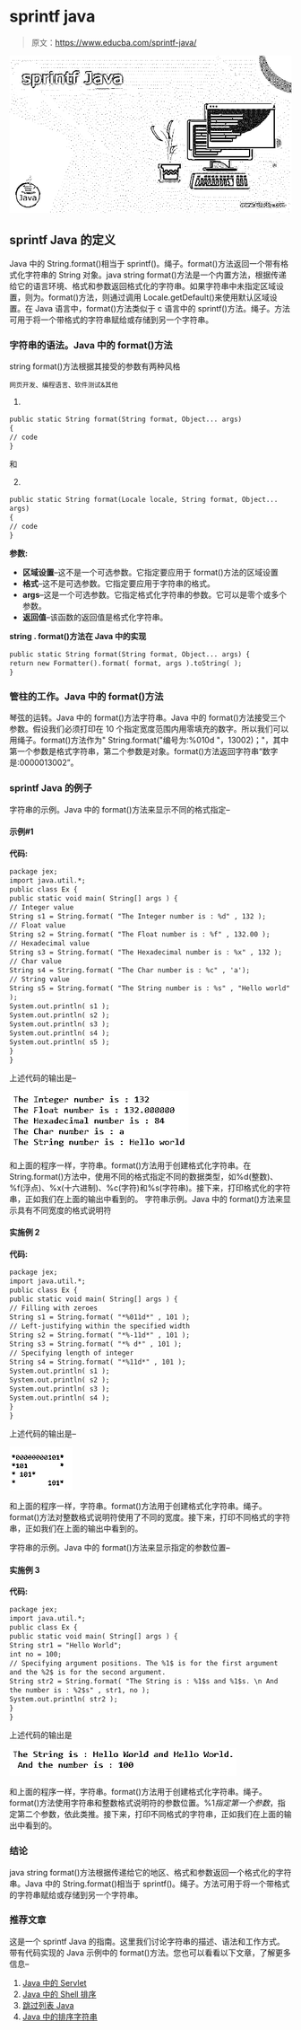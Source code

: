 # sprintf java

> 原文：<https://www.educba.com/sprintf-java/>

![sprintf Java](img/fb2d05f0c9ec899572b97a791775e1d4.png)



## sprintf Java 的定义

Java 中的 String.format()相当于 sprintf()。绳子。format()方法返回一个带有格式化字符串的 String 对象。java string format()方法是一个内置方法，根据传递给它的语言环境、格式和参数返回格式化的字符串。如果字符串中未指定区域设置，则为。format()方法，则通过调用 Locale.getDefault()来使用默认区域设置。在 Java 语言中，format()方法类似于 c 语言中的 sprintf()方法。绳子。方法可用于将一个带格式的字符串赋给或存储到另一个字符串。

### 字符串的语法。Java 中的 format()方法

string format()方法根据其接受的参数有两种风格

<small>网页开发、编程语言、软件测试&其他</small>

1.

```
public static String format(String format, Object... args)
{
// code
}
```

和

2.

```
public static String format(Locale locale, String format, Object... args)
{
// code
}
```

**参数:**

*   **区域设置**–这不是一个可选参数。它指定要应用于 format()方法的区域设置
*   **格式**–这不是可选参数。它指定要应用于字符串的格式。
*   **args**–这是一个可选参数。它指定格式化字符串的参数。它可以是零个或多个参数。
*   **返回值**–该函数的返回值是格式化字符串。

**string . format()方法在 Java 中的实现**

```
public static String format(String format, Object... args) {
return new Formatter().format( format, args ).toString( );
}
```

### 管柱的工作。Java 中的 format()方法

琴弦的运转。Java 中的 format()方法字符串。Java 中的 format()方法接受三个参数。假设我们必须打印在 10 个指定宽度范围内用零填充的数字。所以我们可以用绳子。format()方法作为" String.format("编号为:%010d "，13002)；"，其中第一个参数是格式字符串，第二个参数是对象。format()方法返回字符串“数字是:0000013002”。

### sprintf Java 的例子

字符串的示例。Java 中的 format()方法来显示不同的格式指定–

#### 示例#1

**代码:**

```
package jex;
import java.util.*;
public class Ex {
public static void main( String[] args ) {
// Integer value
String s1 = String.format( "The Integer number is : %d" , 132 );
// Float value
String s2 = String.format( "The Float number is : %f" , 132.00 );
// Hexadecimal value
String s3 = String.format( "The Hexadecimal number is : %x" , 132 );
// Char value
String s4 = String.format( "The Char number is : %c" , 'a');
// String value
String s5 = String.format( "The String number is : %s" , "Hello world" );
System.out.println( s1 );
System.out.println( s2 );
System.out.println( s3 );
System.out.println( s4 );
System.out.println( s5 );
}
}
```

上述代码的输出是–

![sprintf Java 1](img/8b95f141fdec9b6c198f34a85b88b033.png)



和上面的程序一样，字符串。format()方法用于创建格式化字符串。在 String.format()方法中，使用不同的格式指定不同的数据类型，如%d(整数)、%f(浮点)、%x(十六进制)、%c(字符)和%s(字符串)。接下来，打印格式化的字符串，正如我们在上面的输出中看到的。
字符串示例。Java 中的 format()方法来显示具有不同宽度的格式说明符

#### 实施例 2

**代码:**

```
package jex;
import java.util.*;
public class Ex {
public static void main( String[] args ) {
// Filling with zeroes
String s1 = String.format( "*%011d*" , 101 );
// Left-justifying within the specified width
String s2 = String.format( "*%-11d*" , 101 );
String s3 = String.format( "*% d*" , 101 );
// Specifying length of integer
String s4 = String.format( "*%11d*" , 101 );
System.out.println( s1 );
System.out.println( s2 );
System.out.println( s3 );
System.out.println( s4 );
}
}
```

上述代码的输出是–

![sprintf Java 2](img/f8093965a1861b58b9eda7b341405cbc.png)



和上面的程序一样，字符串。format()方法用于创建格式化字符串。绳子。format()方法对整数格式说明符使用了不同的宽度。接下来，打印不同格式的字符串，正如我们在上面的输出中看到的。

字符串的示例。Java 中的 format()方法来显示指定的参数位置–

#### 实施例 3

**代码:**

```
package jex;
import java.util.*;
public class Ex {
public static void main( String[] args ) {
String str1 = "Hello World";
int no = 100;
// Specifying argument positions. The %1$ is for the first argument and the %2$ is for the second argument.
String str2 = String.format( "The String is : %1$s and %1$s. \n And the number is : %2$s" , str1, no );
System.out.println( str2 );
}
}
```

上述代码的输出是

![String. format() method 3](img/ef12f114e318b538cba1f421bba72a9a.png)



和上面的程序一样，字符串。format()方法用于创建格式化字符串。绳子。format()方法使用字符串和整数格式说明符的参数位置。%1$指定第一个参数，%2$指定第二个参数，依此类推。接下来，打印不同格式的字符串，正如我们在上面的输出中看到的。

### 结论

java string format()方法根据传递给它的地区、格式和参数返回一个格式化的字符串。Java 中的 String.format()相当于 sprintf()。绳子。方法可用于将一个带格式的字符串赋给或存储到另一个字符串。

### 推荐文章

这是一个 sprintf Java 的指南。这里我们讨论字符串的描述、语法和工作方式。带有代码实现的 Java 示例中的 format()方法。您也可以看看以下文章，了解更多信息–

1.  [Java 中的 Servlet](https://www.educba.com/servlet-in-java/)
2.  [Java 中的 Shell 排序](https://www.educba.com/shell-sort-in-java/)
3.  [跳过列表 Java](https://www.educba.com/skip-list-java/)
4.  [Java 中的排序字符串](https://www.educba.com/sort-string-in-java/)






